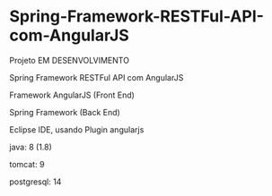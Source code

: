# Spring-Framework-RESTFul-API-com-AngularJS

Projeto EM DESENVOLVIMENTO

Spring Framework RESTFul API com AngularJS

Framework AngularJS (Front End)

Spring Framework (Back End)

Eclipse IDE, usando Plugin angularjs

java: 8 (1.8)

tomcat: 9

postgresql: 14

